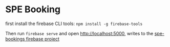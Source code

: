# SPE Booking

first install the firebase CLI tools:
`npm install -g firebase-tools`

Then run `firebase serve` and open [http://localhost:5000](http://localhost:5000), writes to the [spe-bookings firebase project](https://console.firebase.google.com/project/spe-booking)
